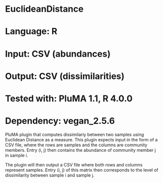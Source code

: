 # EuclideanDistance
# Language: R
# Input: CSV (abundances)
# Output: CSV (dissimilarities)
# Tested with: PluMA 1.1, R 4.0.0
# Dependency: vegan_2.5.6

PluMA plugin that computes dissimilariy between two samples using Euclidean Distance as a measure.
This plugin expects input in the form of a CSV file, where the rows are samples and the columns are community members.
Entry (i, j) then contains the abundance of community member j in sample i.

The plugin will then output a CSV file where both rows and columns represent samples.
Entry (i, j) of this matrix then corresponds to the level of dissimilarity between sample i and sample j.

